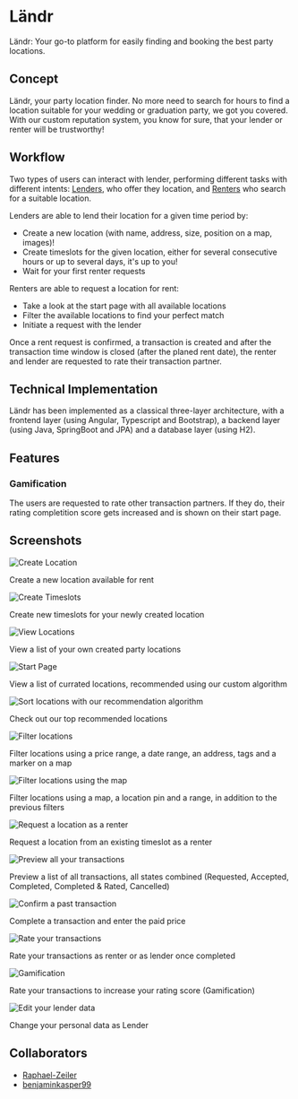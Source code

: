 # Ländr

Ländr: Your go-to platform for easily finding and booking the best party locations.

## Concept

Ländr, your party location finder. No more need to search for hours to find a location suitable for your wedding or graduation party, we got you covered. With our custom reputation system, you know for sure, that your lender or renter will be trustworthy!

## Workflow

Two types of users can interact with lender, performing different tasks with different intents: <u>Lenders</u>, who offer they location, and <u>Renters</u> who search for a suitable location.

Lenders are able to lend their location for a given time period by:
- Create a new location (with name, address, size, position on a map, images)!
- Create timeslots for the given location, either for several consecutive hours or up to several days, it's up to you!
- Wait for your first renter requests

Renters are able to request a location for rent:
- Take a look at the start page with all available locations
- Filter the available locations to find your perfect match
- Initiate a request with the lender

Once a rent request is confirmed, a transaction is created and after the transaction time window is closed (after the planed rent date), the renter and lender are requested to rate their transaction partner.

## Technical Implementation

Ländr has been implemented as a classical three-layer architecture, with a frontend layer (using Angular, Typescript and Bootstrap), a backend layer (using Java, SpringBoot and JPA) and a database layer (using H2).

## Features

### Gamification

The users are requested to rate other transaction partners. If they do, their rating completition score gets increased and is shown on their start page.

## Screenshots

![Create Location](Images/CreateLocation.png)

Create a new location available for rent

![Create Timeslots](Images/CreateTimeslots.png)

Create new timeslots for your newly created location

![View Locations](Images/ViewOwnLocations.png)

View a list of your own created party locations

![Start Page](Images/StartPage.png)

View a list of currated locations, recommended using our custom algorithm

![Sort locations with our recommendation algorithm](Images/LocationSortingRecommendation.png)

Check out our top recommended locations

![Filter locations](Images/FilterLocations.png)

Filter locations using a price range, a date range, an address, tags and a marker on a map

![Filter locations using the map](Images/FilterLocationsMap.png)

Filter locations using a map, a location pin and a range, in addition to the previous filters


![Request a location as a renter](Images/RequestLocation.png)

Request a location from an existing timeslot as a renter

![Preview all your transactions](Images/TransactionStateOverview.png)

Preview a list of all transactions, all states combined (Requested, Accepted, Completed, Completed & Rated, Cancelled)

![Confirm a past transaction](Images/TransactionConfirmed.png)

Complete a transaction and enter the paid price

![Rate your transactions](Images/TransactionRating.png)

Rate your transactions as renter or as lender once completed

![Gamification](Images/Gamification.png)

Rate your transactions to increase your rating score (Gamification)

![Edit your lender data](Images/EditPersonalLenderInformation.png)

Change your personal data as Lender

## Collaborators
- [Raphael-Zeiler](https://github.com/Raphael-Zeiler)
- [benjaminkasper99](https://github.com/benjaminkasper99)
